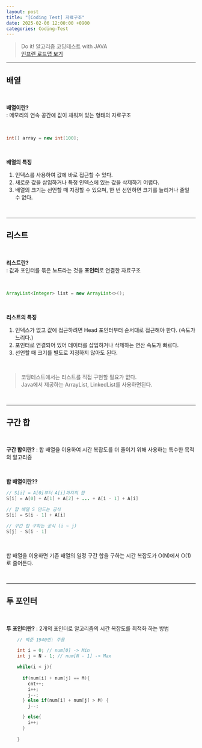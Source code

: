 ```yaml
---
layout: post
title: "[Coding Test] 자료구조"
date: 2025-02-06 12:00:00 +0900
categories: Coding-Test
---
```



> Do it! 알고리즘 코딩테스트 with JAVA <br>
> [인프런 로드맵 보기](https://www.inflearn.com/roadmaps/6437) <br>

---

## 배열

<br>

**배열이란?**<br>
: 메모리의 연속 공간에 값이 채워져 있는 형태의 자료구조

<br>

~~~java
int[] array = new int[100];
~~~

<br>

**배열의 특징**

1. 인덱스를 사용하여 값에 바로 접근할 수 있다.<br>
2. 새로운 값을 삽입하거나 특정 인덱스에 있는 값을 삭제하기 어렵다.<br>
3. 배열의 크기는 선언할 때 지정할 수 있으며, 한 번 선언하면 크기를 늘리거나 줄일 수 없다. <br>

<br>

---

## 리스트

<br>

**리스트란?**<br>
: 값과 포인터를 묶은 **노드**라는 것을 **포인터**로 연결한 자료구조

<br>

~~~java
ArrayList<Integer> list = new ArrayList<>();
~~~

<br>

**리스트의 특징**
1. 인덱스가 없고 값에 접근하려면 Head 포인터부터 순서대로 접근해야 한다. (속도가 느리다.)
2. 포인터로 연결되어 있어 데이터를 삽입하거나 삭제하는 연산 속도가 빠르다. 
3. 선언할 때 크기를 별도로 지정하지 않아도 된다. 

<br>

> 코딩테스트에서는 리스트를 직접 구현할 필요가 없다. <br>
> Java에서 제공하는 ArrayList, LinkedList를 사용하면된다.<br> 

<br>

---

## 구간 합

<br>

**구간 합이란?**
: 합 배열을 이용하여 시간 복잡도를 더 줄이기 위해 사용하는 특수한 목적의 알고리즘

<br>

**합 배열이란??**

```java
// S[i] = A[0]부터 A[i]까지의 합
S[i] = A[0] + A[1] + A[2] + ... + A[i - 1] + A[i] 

// 합 배열 S 만드는 공식
S[i] = S[i - 1] + A[i] 

// 구간 합 구하는 공식 (i ~ j)
S[j] - S[i - 1]
```

<br>

합 배열을 이용하면 기존 배열의 일정 구간 합을 구하는 시간 복잡도가 O(N)에서 O(1)로 줄어든다. 

<br>

---

## 투 포인터

<br>

**투 포인터란?**
: 2개의 포인터로 알고리즘의 시간 복잡도를 최적화 하는 방법

~~~java
    // 백준 1940번: 주몽

    int i = 0; // num[0] -> Min
    int j = N - 1; // num[N - 1] -> Max

    while(i < j){
      
      if(num[i] + num[j] == M){
        cnt++;
        i++;
        j--;
      } else if(num[i] + num[j] > M) {
        j--;

      } else{
        i++;
      }
      
    }

~~~


